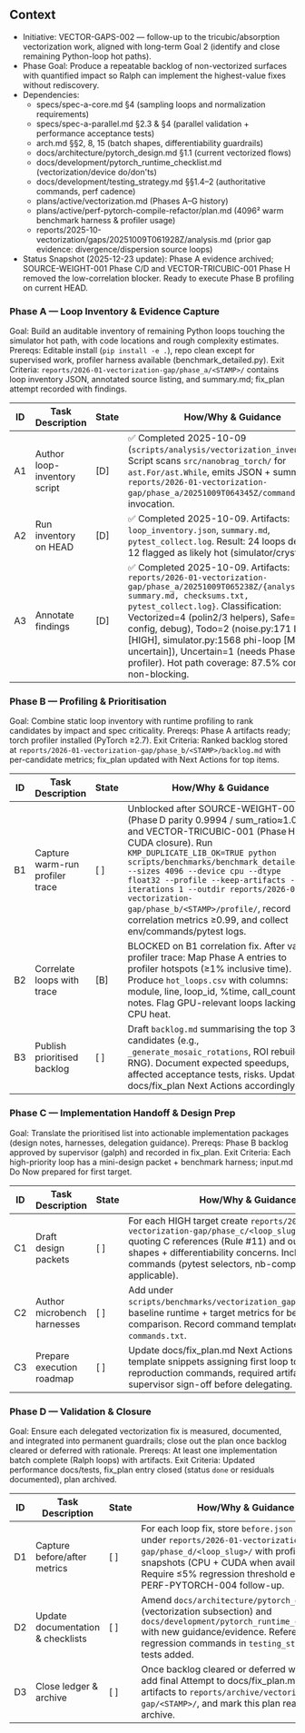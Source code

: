 ## Context
- Initiative: VECTOR-GAPS-002 — follow-up to the tricubic/absorption vectorization work, aligned with long-term Goal 2 (identify and close remaining Python-loop hot paths).
- Phase Goal: Produce a repeatable backlog of non-vectorized surfaces with quantified impact so Ralph can implement the highest-value fixes without rediscovery.
- Dependencies:
  - specs/spec-a-core.md §4 (sampling loops and normalization requirements)
  - specs/spec-a-parallel.md §2.3 & §4 (parallel validation + performance acceptance tests)
  - arch.md §§2, 8, 15 (batch shapes, differentiability guardrails)
  - docs/architecture/pytorch_design.md §1.1 (current vectorized flows)
  - docs/development/pytorch_runtime_checklist.md (vectorization/device do/don'ts)
  - docs/development/testing_strategy.md §§1.4–2 (authoritative commands, perf cadence)
  - plans/active/vectorization.md (Phases A–G history)
  - plans/active/perf-pytorch-compile-refactor/plan.md (4096² warm benchmark harness & profiler usage)
  - reports/2025-10-vectorization/gaps/20251009T061928Z/analysis.md (prior gap evidence: divergence/dispersion source loops)
- Status Snapshot (2025-12-23 update): Phase A evidence archived; SOURCE-WEIGHT-001 Phase C/D and VECTOR-TRICUBIC-001 Phase H removed the low-correlation blocker. Ready to execute Phase B profiling on current HEAD.

### Phase A — Loop Inventory & Evidence Capture
Goal: Build an auditable inventory of remaining Python loops touching the simulator hot path, with code locations and rough complexity estimates.
Prereqs: Editable install (`pip install -e .`), repo clean except for supervised work, profiler harness available (benchmark_detailed.py).
Exit Criteria: `reports/2026-01-vectorization-gap/phase_a/<STAMP>/` contains loop inventory JSON, annotated source listing, and summary.md; fix_plan attempt recorded with findings.

| ID | Task Description | State | How/Why & Guidance |
| --- | --- | --- | --- |
| A1 | Author loop-inventory script | [D] | ✅ Completed 2025-10-09 (`scripts/analysis/vectorization_inventory.py`). Script scans `src/nanobrag_torch/` for `ast.For/ast.While`, emits JSON + summary. See `reports/2026-01-vectorization-gap/phase_a/20251009T064345Z/commands.txt` for invocation. |
| A2 | Run inventory on HEAD | [D] | ✅ Completed 2025-10-09. Artifacts: `loop_inventory.json`, `summary.md`, `pytest_collect.log`. Result: 24 loops detected; 12 flagged as likely hot (simulator/crystal/utils). |
| A3 | Annotate findings | [D] | ✅ Completed 2025-10-09. Artifacts: `reports/2026-01-vectorization-gap/phase_a/20251009T065238Z/{analysis.md, summary.md, checksums.txt, pytest_collect.log}`. Classification: Vectorized=4 (polin2/3 helpers), Safe=17 (I/O, config, debug), Todo=2 (noise.py:171 LCG loop [HIGH], simulator.py:1568 phi-loop [MEDIUM uncertain]), Uncertain=1 (needs Phase B profiler). Hot path coverage: 87.5% confirmed non-blocking. |

### Phase B — Profiling & Prioritisation
Goal: Combine static loop inventory with runtime profiling to rank candidates by impact and spec criticality.
Prereqs: Phase A artifacts ready; torch profiler installed (PyTorch ≥2.7).
Exit Criteria: Ranked backlog stored at `reports/2026-01-vectorization-gap/phase_b/<STAMP>/backlog.md` with per-candidate metrics; fix_plan updated with Next Actions for top items.

| ID | Task Description | State | How/Why & Guidance |
| --- | --- | --- | --- |
| B1 | Capture warm-run profiler trace | [ ] | Unblocked after SOURCE-WEIGHT-001 (Phase D parity 0.9994 / sum_ratio≈1.0) and VECTOR-TRICUBIC-001 (Phase H CUDA closure). Run `KMP_DUPLICATE_LIB_OK=TRUE python scripts/benchmarks/benchmark_detailed.py --sizes 4096 --device cpu --dtype float32 --profile --keep-artifacts --iterations 1 --outdir reports/2026-01-vectorization-gap/phase_b/<STAMP>/profile/`, record correlation metrics ≥0.99, and collect env/commands/pytest logs. |
| B2 | Correlate loops with trace | [B] | BLOCKED on B1 correlation fix. After valid profiler trace: Map Phase A entries to profiler hotspots (≥1% inclusive time). Produce `hot_loops.csv` with columns: module, line, loop_id, %time, call_count, notes. Flag GPU-relevant loops lacking CPU heat. |
| B3 | Publish prioritised backlog | [ ] | Draft `backlog.md` summarising the top 3–5 candidates (e.g., `_generate_mosaic_rotations`, ROI rebuild, RNG). Document expected speedups, affected acceptance tests, risks. Update docs/fix_plan Next Actions accordingly. |

### Phase C — Implementation Handoff & Design Prep
Goal: Translate the prioritised list into actionable implementation packages (design notes, harnesses, delegation guidance).
Prereqs: Phase B backlog approved by supervisor (galph) and recorded in fix_plan.
Exit Criteria: Each high-priority loop has a mini-design packet + benchmark harness; input.md Do Now prepared for first target.

| ID | Task Description | State | How/Why & Guidance |
| --- | --- | --- | --- |
| C1 | Draft design packets | [ ] | For each HIGH target create `reports/2026-01-vectorization-gap/phase_c/<loop_slug>/design.md` quoting C references (Rule #11) and outlining tensor shapes + differentiability concerns. Include acceptance commands (pytest selectors, nb-compare if applicable). |
| C2 | Author microbench harnesses | [ ] | Add under `scripts/benchmarks/vectorization_gap_<loop_slug>.py`; baseline runtime + target metrics for before/after comparison. Record command templates in `commands.txt`. |
| C3 | Prepare execution roadmap | [ ] | Update docs/fix_plan.md Next Actions + `input.md` template snippets assigning first loop to Ralph (include reproduction commands, required artifacts). Obtain supervisor sign-off before delegating. |

### Phase D — Validation & Closure
Goal: Ensure each delegated vectorization fix is measured, documented, and integrated into permanent guardrails; close out the plan once backlog cleared or deferred with rationale.
Prereqs: At least one implementation batch complete (Ralph loops) with artifacts.
Exit Criteria: Updated performance docs/tests, fix_plan entry closed (status `done` or residuals documented), plan archived.

| ID | Task Description | State | How/Why & Guidance |
| --- | --- | --- | --- |
| D1 | Capture before/after metrics | [ ] | For each loop fix, store `before.json` / `after.json` under `reports/2026-01-vectorization-gap/phase_d/<loop_slug>/` with profiler snapshots (CPU + CUDA when available). Require ≤5% regression threshold else open PERF-PYTORCH-004 follow-up. |
| D2 | Update documentation & checklists | [ ] | Amend `docs/architecture/pytorch_design.md` (vectorization subsection) and `docs/development/pytorch_runtime_checklist.md` with new guidance/evidence. Reference new regression commands in `testing_strategy.md` if tests added. |
| D3 | Close ledger & archive | [ ] | Once backlog cleared or deferred with rationale, add final Attempt to docs/fix_plan.md, move artifacts to `reports/archive/vectorization-gap/<STAMP>/`, and mark this plan ready for archive. |
